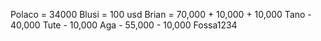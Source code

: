 Polaco = 34000
Blusi = 100 usd
Brian = 70,000 + 10,000 + 10,000
Tano - 40,000
Tute - 10,000
Aga - 55,000 - 10,000 
Fossa1234